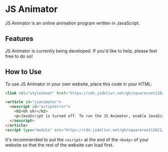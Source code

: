 # JS Animator

JS Animator is an online animation program written in JavaScript.

## Features

JS Animator is currently being developed.
If you'd like to help, please feel free to do so!

## How to Use

To use JS Animator in your own website, place this code in your HTML:
```HTML
<link rel="stylesheet" href="https://cdn.jsdelivr.net/gh/squareroot12621/jsanimator/css/jsanimator.css" />
```
```HTML
<article id="jsanimator">
  <noscript id="scripterror">
    <h2>Uh oh!</h2>
    <p>JavaScript is turned off. To run the JS Animator, enable JavaScript in your browser settings.</p>
  </noscript>
</article>
<script type="module" src="https://cdn.jsdelivr.net/gh/squareroot12621/jsanimator/js/main.js"></script>
```
It's recommended to put the `<script>` at the end of the `<body>` of your website
so that the rest of the website can load first.
